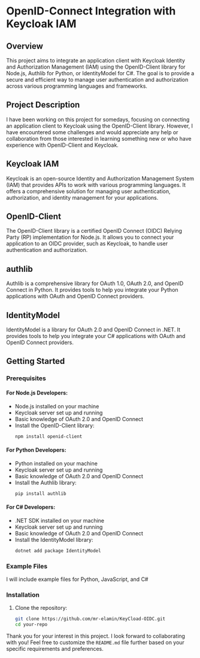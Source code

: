 # OpenID-Connect Integration with Keycloak IAM

## Overview

This project aims to integrate an application client with Keycloak Identity and Authorization Management (IAM) using the OpenID-Client library for Node.js, Authlib for Python, or IdentityModel for C#. The goal is to provide a secure and efficient way to manage user authentication and authorization across various programming languages and frameworks.

## Project Description

I have been working on this project for somedays, focusing on connecting an application client to Keycloak using the OpenID-Client library. However, I have encountered some challenges and would appreciate any help or collaboration from those interested in learning something new or who have experience with OpenID-Client and Keycloak.

## Keycloak IAM

Keycloak is an open-source Identity and Authorization Management System (IAM) that provides APIs to work with various programming languages. It offers a comprehensive solution for managing user authentication, authorization, and identity management for your applications.

## OpenID-Client

The OpenID-Client library is a certified OpenID Connect (OIDC) Relying Party (RP) implementation for Node.js. It allows you to connect your application to an OIDC provider, such as Keycloak, to handle user authentication and authorization.

## authlib

Authlib is a comprehensive library for OAuth 1.0, OAuth 2.0, and OpenID Connect in Python. It provides tools to help you integrate your Python applications with OAuth and OpenID Connect providers.

## IdentityModel

IdentityModel is a library for OAuth 2.0 and OpenID Connect in .NET. It provides tools to help you integrate your C# applications with OAuth and OpenID Connect providers.

## Getting Started

### Prerequisites

#### For Node.js Developers:
- Node.js installed on your machine
- Keycloak server set up and running
- Basic knowledge of OAuth 2.0 and OpenID Connect
- Install the OpenID-Client library:
  ```bash
  npm install openid-client
  ```

#### For Python Developers:
- Python installed on your machine
- Keycloak server set up and running
- Basic knowledge of OAuth 2.0 and OpenID Connect
- Install the Authlib library:
  ```bash
  pip install authlib
  ```

#### For C# Developers:
- .NET SDK installed on your machine
- Keycloak server set up and running
- Basic knowledge of OAuth 2.0 and OpenID Connect
- Install the IdentityModel library:
  ```bash
  dotnet add package IdentityModel
  ```

### Example Files

I will include example files for Python, JavaScript, and C#


### Installation

1. Clone the repository:

   ```bash
   git clone https://github.com/mr-elamin/KeyCload-OIDC.git
   cd your-repo

Thank you for your interest in this project. I look forward to collaborating with you!
Feel free to customize the `README.md` file further based on your specific requirements and preferences.
